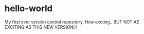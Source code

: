 # hello-world
My first ever version control repository. How excting..
BUT NOT AS EXCITING AS THIS NEW VERSION!!!
